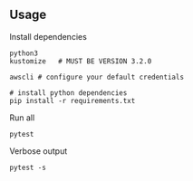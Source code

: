 
## Usage

Install dependencies
```
python3
kustomize   # MUST BE VERSION 3.2.0

awscli # configure your default credentials

# install python dependencies
pip install -r requirements.txt
```

Run all
```
pytest 
```

Verbose output
```
pytest -s
```